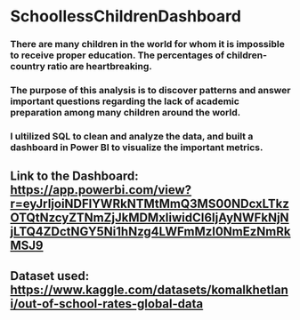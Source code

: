 # SchoollessChildrenDashboard
### There are many children in the world for whom it is impossible to receive proper education. The percentages of children-country ratio are heartbreaking.
### The purpose of this analysis is to discover patterns and answer important questions regarding the lack of academic preparation among many children around the world.
### I ultilized SQL to clean and analyze the data, and built a dashboard in Power BI to visualize the important metrics.
## Link to the Dashboard: https://app.powerbi.com/view?r=eyJrIjoiNDFlYWRkNTMtMmQ3MS00NDcxLTkzOTQtNzcyZTNmZjJkMDMxIiwidCI6IjAyNWFkNjNjLTQ4ZDctNGY5Ni1hNzg4LWFmMzI0NmEzNmRkMSJ9
## Dataset used: https://www.kaggle.com/datasets/komalkhetlani/out-of-school-rates-global-data
